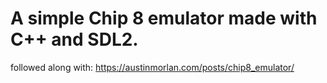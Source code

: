# A simple Chip 8 emulator made with C++ and SDL2.
followed along with:
https://austinmorlan.com/posts/chip8_emulator/

